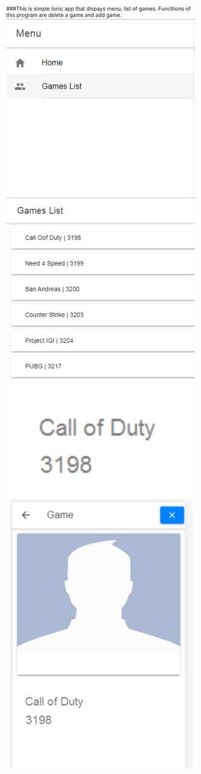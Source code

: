 ###This is simple Ionic app that dispays menu, list of games.
Functtions of this program are delete a game and add game.
<img src="pic1.PNG" width="752">
<img src="pic2.PNG" width="752">
<img src="pic3.PNG" width="752">
<img src="pic4.PNG" width="752">